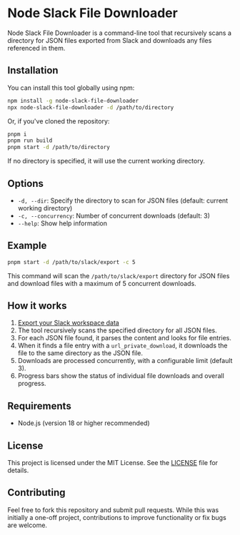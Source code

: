 # Node Slack File Downloader

Node Slack File Downloader is a command-line tool that recursively scans a directory for JSON files exported from Slack and downloads any files referenced in them.

## Installation

You can install this tool globally using npm:
```bash
npm install -g node-slack-file-downloader
npx node-slack-file-downloader -d /path/to/directory
```

Or, if you've cloned the repository:
```bash
pnpm i
pnpm run build
pnpm start -d /path/to/directory
```

If no directory is specified, it will use the current working directory.


## Options

- `-d, --dir`: Specify the directory to scan for JSON files (default: current working directory)
- `-c, --concurrency`: Number of concurrent downloads (default: 3)
- `--help`: Show help information

## Example

```bash
pnpm start -d /path/to/slack/export -c 5
```

This command will scan the `/path/to/slack/export` directory for JSON files and download files with a maximum of 5 concurrent downloads.

## How it works

1. [Export your Slack workspace data](https://slack.com/help/articles/201658943-Export-your-workspace-data)
2. The tool recursively scans the specified directory for all JSON files.
3. For each JSON file found, it parses the content and looks for file entries.
4. When it finds a file entry with a `url_private_download`, it downloads the file to the same directory as the JSON file.
5. Downloads are processed concurrently, with a configurable limit (default 3).
6. Progress bars show the status of individual file downloads and overall progress.

## Requirements

- Node.js (version 18 or higher recommended)

## License

This project is licensed under the MIT License. See the [LICENSE](LICENSE) file for details.

## Contributing

Feel free to fork this repository and submit pull requests. While this was initially a one-off project, contributions to improve functionality or fix bugs are welcome.

